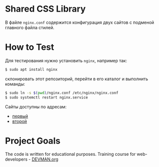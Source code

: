 # Shared CSS Library

В файле `nginx.conf` содержится конфигурация двух сайтов с подменой главного файла стилей.

# How to Test

Для тестирования нужно установить `nginx`, например так:

```bash
$ sudo apt install nginx
```

склонировать этот репозиторий, перейти в его каталог и выполнить команды:

```bash
$ sudo ln -s $(pwd)/nginx.conf /etc/nginx/nginx.conf
$ sudo systemctl restart nginx.service
```

Сайты доступны по адресам:

- [первый](http://127.0.0.1:8081)
- [второй](http://127.0.0.1:8082)

# Project Goals

The code is written for educational purposes. Training course for web-developers - [DEVMAN.org](https://devman.org)
